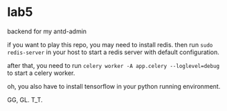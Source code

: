 # lab5
backend for my antd-admin

if you want to play this repo, you may need to install redis.
then run `sudo redis-server` in your host to start a redis server with default configuration.

after that, you need to run `celery worker -A app.celery --loglevel=debug` to start a celery worker.

oh, you also have to install tensorflow in your python running environment.

GG, GL. T_T.